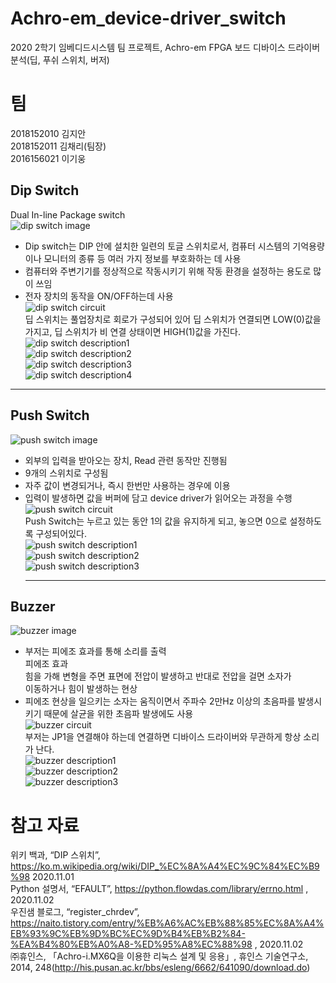 # Achro-em_device-driver_switch
2020 2학기 임베디드시스템 팀 프로젝트, Achro-em FPGA 보드 디바이스 드라이버 분석(딥, 푸쉬 스위치, 버저)
# 팀
2018152010 김지안  
2018152011 김채리(팀장)  
2016156021 이기웅  

## Dip Switch
Dual In-line Package switch  
![dip switch image](https://user-images.githubusercontent.com/59948918/135041790-21c4d8c9-3855-4302-9d4d-85b21dab45ba.png)   
- Dip switch는 DIP 안에 설치한 일련의 토글 스위치로서, 컴퓨터 시스템의 기억용량이나 모니터의 종류 등 여러 가지 정보를 부호화하는 데 사용   
- 컴퓨터와 주변기기를 정상적으로 작동시키기 위해 작동 환경을 설정하는 용도로 많이 쓰임   
- 전자 장치의 동작을 ON/OFF하는데 사용   
![dip switch circuit](https://user-images.githubusercontent.com/59948918/135041983-3a9775ee-f4eb-48a5-8b8d-05ce996457f0.png)   
딥 스위치는 풀업장치로 회로가 구성되어 있어 딥 스위치가 연결되면 LOW(0)값을 가지고, 딥 스위치가 비 연결 상태이면 HIGH(1)값을 가진다.   
![dip switch description1](https://user-images.githubusercontent.com/59948918/135042159-6c78e82b-1981-4223-b6ba-ce5a68ec7260.png)   <br>
![dip switch description2](https://user-images.githubusercontent.com/59948918/135042238-c1b080da-719e-4628-ba49-386e4ebea774.png)   <br>
![dip switch description3](https://user-images.githubusercontent.com/59948918/135042271-46493cae-e01a-4798-8dce-cd701f4306bd.png)   <br>
![dip switch description4](https://user-images.githubusercontent.com/59948918/135042292-f579bafc-dbf1-47ee-840d-d81c11a20058.png)   <br>
***    
## Push Switch   
![push switch image](https://user-images.githubusercontent.com/59948918/135042381-2637e8ff-b7ab-4f94-9069-9c8dafd44e6c.png)
- 외부의 입력을 받아오는 장치, Read 관련 동작만 진행됨   
- 9개의 스위치로 구성됨   
- 자주 값이 변경되거나, 즉시 한번만 사용하는 경우에 이용   
- 입력이 발생하면 값을 버퍼에 담고 device driver가 읽어오는 과정을 수행    
![push switch circuit](https://user-images.githubusercontent.com/59948918/135042494-a1a783f2-5f8d-4175-902a-327dfff20b72.png)    
Push Switch는  누르고 있는 동안 1의 값을 유지하게 되고, 놓으면 0으로 설정하도록 구성되어있다.   
![push switch description1](https://user-images.githubusercontent.com/59948918/135042552-2577e4ac-a401-488d-9ee4-9849b8ed3f1b.png)   <br>
   ![push switch description2](https://user-images.githubusercontent.com/59948918/135042564-411b3f9b-c6eb-4023-a755-5c0f35edb3b3.png)   <br>
   ![push switch description3](https://user-images.githubusercontent.com/59948918/135042580-aa6da7d4-09c5-4ac0-b3ed-55ebb1dd0f4e.png)   <br>
   ***   
## Buzzer
![buzzer image](https://user-images.githubusercontent.com/59948918/135042668-87a8d73d-57e8-430b-ba90-f5cce305499a.png)   
- 부저는 피에조 효과를 통해 소리를 출력   
   피에조 효과   
   힘을 가해 변형을 주면 표면에 전압이 발생하고 반대로 전압을 걸면 소자가      
   이동하거나 힘이 발생하는 현상
- 피에조 현상을 일으키는 소자는 움직이면서 주파수 2만Hz 이상의 초음파를 발생시키기 때문에 살균을 위한 초음파 발생에도 사용   
![buzzer circuit](https://user-images.githubusercontent.com/59948918/135042767-769315c3-34ee-48a2-ad84-4412100d2e8c.png)   
부저는 JP1을 연결해야 하는데 연결하면 디바이스 드라이버와 무관하게 항상 소리가 난다.   
![buzzer description1](https://user-images.githubusercontent.com/59948918/135042839-ee47d778-1439-4004-9c06-036777acb1e3.png)   <br>
![buzzer description2](https://user-images.githubusercontent.com/59948918/135042859-031cacc7-89ee-44bf-8f19-b47d190c526f.png)   <br>
![buzzer description3](https://user-images.githubusercontent.com/59948918/135042891-7ed6e51d-25d3-417c-9add-d19c4c59f17f.png)   <br>

# 참고 자료   
위키 백과, “DIP 스위치”, https://ko.m.wikipedia.org/wiki/DIP_%EC%8A%A4%EC%9C%84%EC%B9%98 2020.11.01   
Python 설명서, “EFAULT”, https://python.flowdas.com/library/errno.html , 2020.11.02   
우진샘 블로그, “register_chrdev”, https://naito.tistory.com/entry/%EB%A6%AC%EB%88%85%EC%8A%A4%EB%93%9C%EB%9D%BC%EC%9D%B4%EB%B2%84-%EA%B4%80%EB%A0%A8-%ED%95%A8%EC%88%98 , 2020.11.02   
㈜휴인스, 「Achro-i.MX6Q을 이용한 리눅스 설계 및 응용」, 휴인스 기술연구소, 2014, 248(http://his.pusan.ac.kr/bbs/esleng/6662/641090/download.do)   


